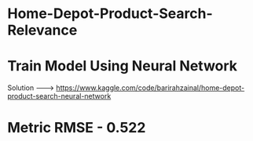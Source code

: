 # Home-Depot-Product-Search-Relevance

# Train Model Using Neural Network

Solution ---> https://www.kaggle.com/code/barirahzainal/home-depot-product-search-neural-network

# Metric RMSE - 0.522


